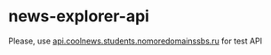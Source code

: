 # news-explorer-api

Please, use [api.coolnews.students.nomoredomainssbs.ru](api.coolnews.students.nomoredomainssbs.ru) for test API

